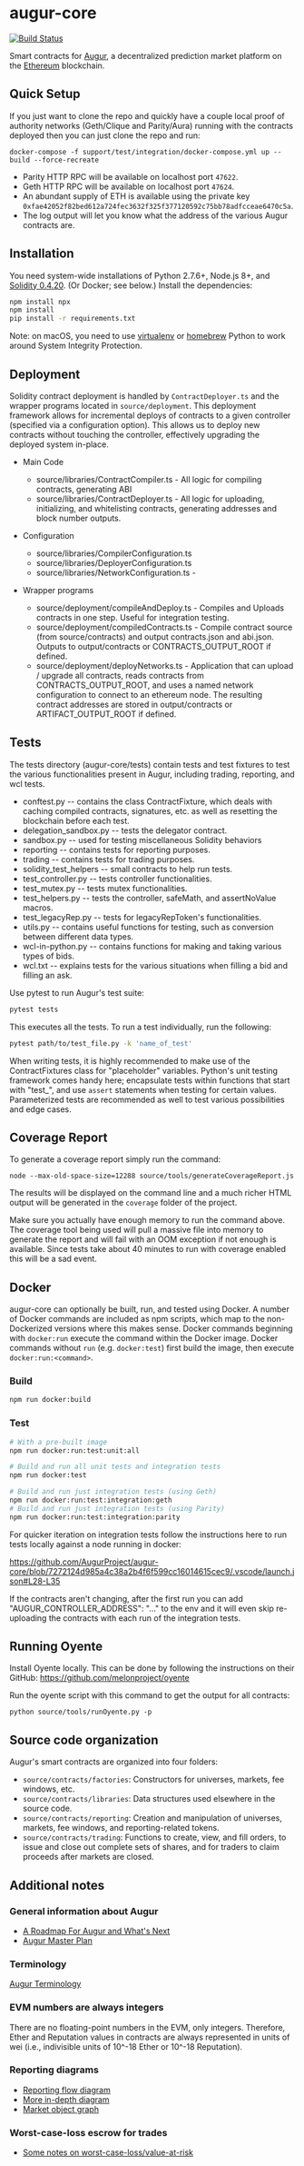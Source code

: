 # augur-core

[![Build Status](https://travis-ci.org/AugurProject/augur-core.svg)](https://travis-ci.org/AugurProject/augur-core)

Smart contracts for [Augur](https://augur.net), a decentralized prediction market platform on the [Ethereum](https://ethereum.org) blockchain.

## Quick Setup

If you just want to clone the repo and quickly have a couple local proof of authority networks (Geth/Clique and Parity/Aura) running with the contracts deployed then you can just clone the repo and run:
```
docker-compose -f support/test/integration/docker-compose.yml up --build --force-recreate
```
* Parity HTTP RPC will be available on localhost port `47622`.
* Geth HTTP RPC will be available on localhost port `47624`.
* An abundant supply of ETH is available using the private key `0xfae42052f82bed612a724fec3632f325f377120592c75bb78adfcceae6470c5a`.
* The log output will let you know what the address of the various Augur contracts are.

## Installation

You need system-wide installations of Python 2.7.6+, Node.js 8+, and [Solidity 0.4.20](https://github.com/ethereum/solidity/releases/tag/v0.4.20).  (Or Docker; see below.)  Install the dependencies:

```bash
npm install npx
npm install
pip install -r requirements.txt
```

Note: on macOS, you need to use [virtualenv](https://python-guide-pt-br.readthedocs.io/en/latest/dev/virtualenvs/) or [homebrew](https://brew.sh/) Python to work around System Integrity Protection.

## Deployment

Solidity contract deployment is handled by `ContractDeployer.ts` and the wrapper programs located in `source/deployment`.  This deployment framework allows for incremental deploys of contracts to a given controller (specified via a configuration option).  This allows us to deploy new contracts without touching the controller, effectively upgrading the deployed system in-place.

- Main Code
  - source/libraries/ContractCompiler.ts - All logic for compiling contracts, generating ABI
  - source/libraries/ContractDeployer.ts - All logic for uploading, initializing, and whitelisting contracts, generating addresses and block number outputs.

- Configuration
  - source/libraries/CompilerConfiguration.ts
  - source/libraries/DeployerConfiguration.ts
  - source/libraries/NetworkConfiguration.ts -

- Wrapper programs
  - source/deployment/compileAndDeploy.ts - Compiles and Uploads contracts in one step. Useful for integration testing.
  - source/deployment/compiledContracts.ts - Compile contract source (from source/contracts) and output contracts.json and abi.json. Outputs to output/contracts or CONTRACTS_OUTPUT_ROOT if defined.
  - source/deployment/deployNetworks.ts - Application that can upload / upgrade all contracts, reads contracts from CONTRACTS_OUTPUT_ROOT, and uses a named network configuration to connect to an ethereum node. The resulting contract addresses are stored in output/contracts or ARTIFACT_OUTPUT_ROOT if defined.

## Tests

The tests directory (augur-core/tests) contain tests and test fixtures to test the various functionalities present in Augur, including trading, reporting, and wcl tests.
- conftest.py -- contains the class ContractFixture, which deals with caching compiled contracts, signatures, etc. as well as resetting the blockchain before each test.
- delegation_sandbox.py -- tests the delegator contract.
- sandbox.py -- used for testing miscellaneous Solidity behaviors
- reporting -- contains tests for reporting purposes.
- trading -- contains tests for trading purposes.
- solidity_test_helpers -- small contracts to help run tests.
- test_controller.py -- tests controller functionalities.
- test_mutex.py -- tests mutex functionalities.
- test_helpers.py -- tests the controller, safeMath, and assertNoValue macros.
- test_legacyRep.py -- tests for legacyRepToken's functionalities.
- utils.py -- contains useful functions for testing, such as conversion between different data types.
- wcl-in-python.py -- contains functions for making and taking various types of bids.
- wcl.txt -- explains tests for the various situations when filling a bid and filling an ask.

Use pytest to run Augur's test suite:

```bash
pytest tests
```

This executes all the tests. To run a test individually, run the following:

```bash
pytest path/to/test_file.py -k 'name_of_test'
```

When writing tests, it is highly recommended to make use of the ContractFixtures class for "placeholder" variables. Python's unit testing framework comes handy here; encapsulate tests within functions that start with "test\_", and use `assert` statements when testing for certain values. Parameterized tests are recommended as well to test various possibilities and edge cases.

## Coverage Report

To generate a coverage report simply run the command:

```
node --max-old-space-size=12288 source/tools/generateCoverageReport.js
```

The results will be displayed on the command line and a much richer HTML output will be generated in the `coverage` folder of the project.

Make sure you actually have enough memory to run the command above. The coverage tool being used will pull a massive file into memory to generate the report and will fail with an OOM exception if not enough is available. Since tests take about 40 minutes to run with coverage enabled this will be a sad event.

## Docker

augur-core can optionally be built, run, and tested using Docker.  A number of Docker commands are included as npm scripts, which map to the non-Dockerized versions where this makes sense. Docker commands beginning with `docker:run` execute the command within the Docker image. Docker commands without `run` (e.g. `docker:test`) first build the image, then execute `docker:run:<command>`.

### Build

```bash
npm run docker:build
```

### Test

```bash
# With a pre-built image
npm run docker:run:test:unit:all

# Build and run all unit tests and integration tests
npm run docker:test

# Build and run just integration tests (using Geth)
npm run docker:run:test:integration:geth
# Build and run just integration tests (using Parity)
npm run docker:run:test:integration:parity
```

For quicker iteration on integration tests follow the instructions here to run tests locally against a node running in docker:

https://github.com/AugurProject/augur-core/blob/7272124d985a4c38a2b4f6f599cc16014615cec9/.vscode/launch.json#L28-L35

If the contracts aren't changing, after the first run you can add "AUGUR_CONTROLLER_ADDRESS": "..." to the env and it will even skip re-uploading the contracts with each run of the integration tests.

## Running Oyente ##

Install Oyente locally. This can be done by following the instructions on their GitHub: https://github.com/melonproject/oyente

Run the oyente script with this command to get the output for all contracts:

```
python source/tools/runOyente.py -p
```

## Source code organization

Augur's smart contracts are organized into four folders:
- `source/contracts/factories`: Constructors for universes, markets, fee windows, etc.
- `source/contracts/libraries`: Data structures used elsewhere in the source code.
- `source/contracts/reporting`: Creation and manipulation of universes, markets, fee windows, and reporting-related tokens.
- `source/contracts/trading`: Functions to create, view, and fill orders, to issue and close out complete sets of shares, and for traders to claim proceeds after markets are closed.

## Additional notes

### General information about Augur

- [A Roadmap For Augur and What's Next](https://medium.com/@AugurProject/a-roadmap-for-augur-and-whats-next-930fe6c7f75a)
- [Augur Master Plan](https://medium.com/@AugurProject/augur-master-plan-42dda65a3e3d)

### Terminology

[Augur Terminology](http://blog.augur.net/faq/all-terms/)

### EVM numbers are always integers

There are no floating-point numbers in the EVM, only integers.  Therefore, Ether and Reputation values in contracts are always represented in units of wei (i.e., indivisible units of 10^-18 Ether or 10^-18 Reputation).

### Reporting diagrams

- [Reporting flow diagram](https://pasteboard.co/1FcgIDWR2.png)
- [More in-depth diagram](https://www.websequencediagrams.com/files/render?link=kUm7MBHLoO87M3m2dXzE)
- [Market object graph](https://pasteboard.co/1WHGfXjB3.png)

### Worst-case-loss escrow for trades

- [Some notes on worst-case-loss/value-at-risk](https://github.com/AugurProject/augur-core/blob/master/tests/wcl.txt)
